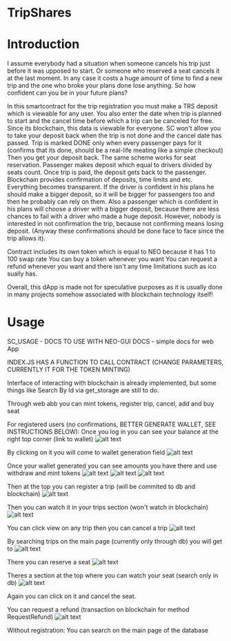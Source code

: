 # TripShares
# Introduction
I assume everybody had a situation when someone cancels his trip just before it was
upposed to start. Or someone who reserved a seat cancels it at the last moment.
In any case it costs a huge amount of time to find a new trip and the one who broke
your plans done lose anything.
So how confident can you be in your future plans?

In this smartcontract for the trip registration you must make a TRS deposit which 
is viewable for any user. You also enter the date when trip is planned to start and the cancel time
before which a trip can be canceled for free. Since its blockchain, this data
is viewable for everyone. SC won't allow you to take your deposit back when the trip
is not done and the cancel date has passed. Trip is marked DONE only when 
every passenger pays for it (confirms that its done, should be a real-life meating
like a simple checkout) Then you get your deposit back. The same scheme works for seat reservation. 
Passenger makes deposit which equal to drivers divided by seats count. Once trip is paid, 
the deposit gets back to the passenger.
Blockchain provides confirmation of deposits, time limits and etc. Everything becomes transparent.
If the driver is confident in his plans he should make a bigger deposit, so it will be 
bigger for passengers too and then he probably can rely on them. Also a passenger 
which is confident in his plans will choose a driver with a bigger deposit, because 
there are less chances to fail with a driver who made a huge deposit.
However, nobody is interested in not confirmation the trip, because not confirming means 
losing deposit. (Anyway these confirmations should be done face to face since the trip
allows it).

Contract includes its own token which is equal to NEO because it has 1 to 100 swap rate
You can buy a token whenever you want
You can request a refund whenever you want and there isn't any time limitations such as ico
sually has.

Overall, this dApp is made not for speculative purposes as it is usually done in many projects
somehow associated with blockchain technology itself!

# Usage

SC_USAGE  -  DOCS TO USE WITH NEO-GUI
DOCS  - simple docs for web App

INDEX.JS HAS A FUNCTION TO CALL CONTRACT (CHANGE PARAMETERS, CURRENTLY IT FOR THE TOKEN MINTING)

Interface of interacting with blockchain is already implemented, but some things like Search By Id via get_storage are still to do.

Through web abb you can mint tokens, register trip, cancel, add and buy seat

For registered users (no confirmations, BETTER GENERATE WALLET, SEE INSTRUCTIONS BELOW):
Once you log in you can see your balance at the right top corner (link to wallet)
![alt text](https://github.com/xtolya/TripShares/blob/master/images/RegBalance.png)

By clicking on it you will come to wallet generation field
![alt text](https://github.com/xtolya/TripShares/blob/master/images/RegGenerate.png)

Once your wallet generated you can see amounts you have there and use withdraw and mint tokens
![alt text](https://github.com/xtolya/TripShares/blob/master/images/RegWalletGenerated.png)
![alt text](https://github.com/xtolya/TripShares/blob/master/images/RegWithdraw.png)
![alt text](https://github.com/xtolya/TripShares/blob/master/images/RegMint.png)

Then at the top you can register a trip (will be commited to db and blockchain)
![alt text](https://github.com/xtolya/TripShares/blob/master/images/RegRegTrip.png)

Then you can watch it in your trips section (won't watch in blockchain)
![alt text](https://github.com/xtolya/TripShares/blob/master/images/RegYourTrips.png)

You can click view on any trip then you can cancel a trip
![alt text](https://github.com/xtolya/TripShares/blob/master/images/TripCancel.png)

By searching trips on the main page (currently only through db) you will get to
![alt text](https://github.com/xtolya/TripShares/blob/master/images/RegAfterSearchReserve.png)

There you can reserve a seat
![alt text](https://github.com/xtolya/TripShares/blob/master/images/TripReservedDb.png)

Theres a section at the top where you can watch your seat (search only in db)
![alt text](https://github.com/xtolya/TripShares/blob/master/images/RegYourSeatsView.png)

Again you can click on it and cancel the seat.

You can request a refund (transaction on blockchain for method RequestRefund)
![alt text](https://github.com/xtolya/TripShares/blob/master/images/NoRegRefund.png)

Without registration:
You can search on the main page of the database
